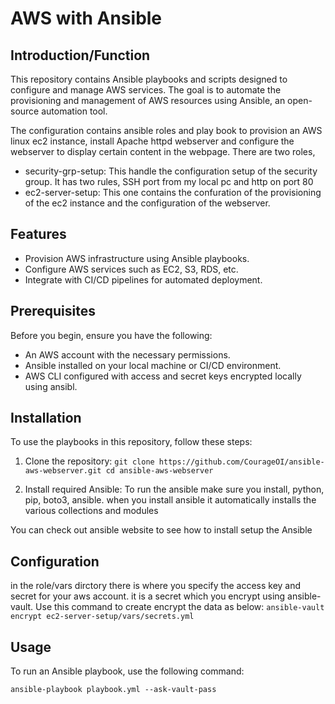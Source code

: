 # AWS with Ansible

## Introduction/Function
This repository contains Ansible playbooks and scripts designed to configure and manage AWS services. The goal is to automate the provisioning and management of AWS resources using Ansible, an open-source automation tool.

The configuration contains ansible roles and play book to provision an AWS linux ec2 instance, install Apache httpd webserver and configure the webserver to display certain content in the webpage. 
There are two roles,
- security-grp-setup: This handle the configuration setup of the security group. It has two rules, SSH port from my local pc and http on port 80
- ec2-server-setup: This one contains the confuration of the provisioning of the ec2 instance and the configuration of the webserver.

## Features
- Provision AWS infrastructure using Ansible playbooks.
- Configure AWS services such as EC2, S3, RDS, etc.
- Integrate with CI/CD pipelines for automated deployment.

## Prerequisites
Before you begin, ensure you have the following:
- An AWS account with the necessary permissions.
- Ansible installed on your local machine or CI/CD environment.
- AWS CLI configured with access and secret keys encrypted locally using ansibl.

## Installation
To use the playbooks in this repository, follow these steps:
1. Clone the repository:
```git clone https://github.com/CourageOI/ansible-aws-webserver.git cd ansible-aws-webserver```

2. Install required Ansible:
To run the ansible make sure you install, python, pip, boto3, ansible.
when you install ansible it automatically installs the various collections and modules

You can check out ansible website to see how to install setup the Ansible
## Configuration
in the role/vars dirctory there is where you specify the access key and secret for your aws account. it is a secret which you encrypt using ansible-vault. 
Use this command to create encrypt the data as below:
```ansible-vault encrypt ec2-server-setup/vars/secrets.yml```


## Usage
To run an Ansible playbook, use the following command:

```ansible-playbook playbook.yml --ask-vault-pass```





